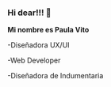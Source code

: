  ### Hi dear!!! 👋 
 
**Mi nombre es Paula Vito**

-Diseñadora UX/UI

-Web Developer

-Diseñadora de Indumentaria
